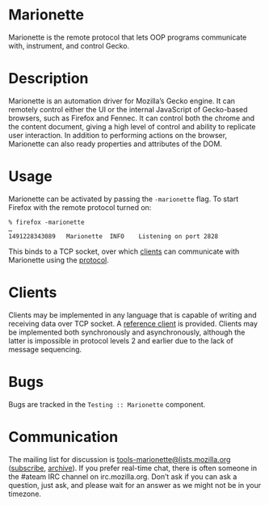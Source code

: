 Marionette
==========

Marionette is the remote protocol that lets OOP programs communicate
with, instrument, and control Gecko.


Description
===========

Marionette is an automation driver for Mozilla’s Gecko engine.
It can remotely control either the UI or the internal JavaScript of
Gecko-based browsers, such as Firefox and Fennec.  It can control
both the chrome and the content document, giving a high level of
control and ability to replicate user interaction.  In addition
to performing actions on the browser, Marionette can also ready
properties and attributes of the DOM.


Usage
=====

Marionette can be activated by passing the `-marionette` flag.
To start Firefox with the remote protocol turned on:

	% firefox -marionette
	…
	1491228343089	Marionette	INFO	Listening on port 2828

This binds to a TCP socket, over which [clients] can communicate
with Marionette using the [protocol].


Clients
=======

Clients may be implemented in any language that is capable of writing
and receiving data over TCP socket.  A [reference client] is provided.
Clients may be implemented both synchronously and asynchronously,
although the latter is impossible in protocol levels 2 and earlier
due to the lack of message sequencing.


Bugs
====

Bugs are tracked in the `Testing :: Marionette` component.


Communication
=============

The mailing list for discussion is tools-marionette@lists.mozilla.org
([subscribe], [archive]).  If you prefer real-time chat, there
is often someone in the #ateam IRC channel on irc.mozilla.org.
Don’t ask if you can ask a question, just ask, and please wait
for an answer as we might not be in your timezone.


[clients]: #clients
[protocol]: #protocol
[command]: #command
[response]: #response
[error]: #error-object
[WebDriver standard]: https://w3c.github.io/webdriver/webdriver-spec.html#handling-errors
[reference client]: client/
[subscribe]: https://lists.mozilla.org/listinfo/tools-marionette
[archive]: https://groups.google.com/group/mozilla.tools.marionette
